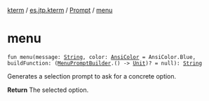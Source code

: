 [kterm](../../index.md) / [es.jtp.kterm](../index.md) / [Prompt](index.md) / [menu](./menu.md)

# menu

`fun menu(message: `[`String`](https://kotlinlang.org/api/latest/jvm/stdlib/kotlin/-string/index.html)`, color: `[`AnsiColor`](../-ansi-color/index.md)` = AnsiColor.Blue, buildFunction: (`[`MenuPromptBuilder`](../../es.jtp.kterm.prompt/-menu-prompt-builder/index.md)`.() -> `[`Unit`](https://kotlinlang.org/api/latest/jvm/stdlib/kotlin/-unit/index.html)`)? = null): `[`String`](https://kotlinlang.org/api/latest/jvm/stdlib/kotlin/-string/index.html)

Generates a selection prompt to ask for a concrete option.

**Return**
The selected option.

